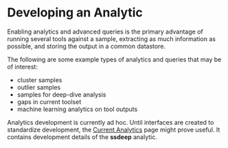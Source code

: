 # Developing an Analytic

Enabling analytics and advanced queries is the primary advantage of running several tools against a sample, extracting as much information as possible, and storing the output in a common datastore.

The following are some example types of analytics and queries that may be of interest:

- cluster samples
- outlier samples
- samples for deep-dive analysis
- gaps in current toolset
- machine learning analytics on tool outputs

Analytics development is currently ad hoc. Until interfaces are created to standardize development, the [Current Analytics](use/use-analytics.md) page might prove useful. It contains development details of the **ssdeep** analytic.